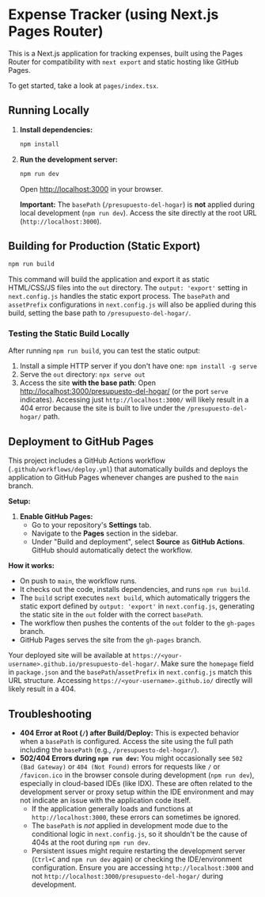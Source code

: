 
# Expense Tracker (using Next.js Pages Router)

This is a Next.js application for tracking expenses, built using the Pages Router for compatibility with `next export` and static hosting like GitHub Pages.

To get started, take a look at `pages/index.tsx`.

## Running Locally

1.  **Install dependencies:**
    ```bash
    npm install
    ```
2.  **Run the development server:**
    ```bash
    npm run dev
    ```
    Open [http://localhost:3000](http://localhost:3000) in your browser.

    **Important:** The `basePath` (`/presupuesto-del-hogar`) is **not** applied during local development (`npm run dev`). Access the site directly at the root URL (`http://localhost:3000`).

## Building for Production (Static Export)

```bash
npm run build
```

This command will build the application and export it as static HTML/CSS/JS files into the `out` directory. The `output: 'export'` setting in `next.config.js` handles the static export process. The `basePath` and `assetPrefix` configurations in `next.config.js` will also be applied during this build, setting the base path to `/presupuesto-del-hogar/`.

### Testing the Static Build Locally

After running `npm run build`, you can test the static output:

1.  Install a simple HTTP server if you don't have one: `npm install -g serve`
2.  Serve the `out` directory: `npx serve out`
3.  Access the site **with the base path**: Open [http://localhost:3000/presupuesto-del-hogar/](http://localhost:3000/presupuesto-del-hogar/) (or the port `serve` indicates). Accessing just `http://localhost:3000/` will likely result in a 404 error because the site is built to live under the `/presupuesto-del-hogar/` path.

## Deployment to GitHub Pages

This project includes a GitHub Actions workflow (`.github/workflows/deploy.yml`) that automatically builds and deploys the application to GitHub Pages whenever changes are pushed to the `main` branch.

**Setup:**

1.  **Enable GitHub Pages:**
    *   Go to your repository's **Settings** tab.
    *   Navigate to the **Pages** section in the sidebar.
    *   Under "Build and deployment", select **Source** as **GitHub Actions**. GitHub should automatically detect the workflow.

**How it works:**

*   On push to `main`, the workflow runs.
*   It checks out the code, installs dependencies, and runs `npm run build`.
*   The `build` script executes `next build`, which automatically triggers the static export defined by `output: 'export'` in `next.config.js`, generating the static site in the `out` folder with the correct `basePath`.
*   The workflow then pushes the contents of the `out` folder to the `gh-pages` branch.
*   GitHub Pages serves the site from the `gh-pages` branch.

Your deployed site will be available at `https://<your-username>.github.io/presupuesto-del-hogar/`. Make sure the `homepage` field in `package.json` and the `basePath`/`assetPrefix` in `next.config.js` match this URL structure. Accessing `https://<your-username>.github.io/` directly will likely result in a 404.

## Troubleshooting

*   **404 Error at Root (`/`) after Build/Deploy:** This is expected behavior when a `basePath` is configured. Access the site using the full path including the `basePath` (e.g., `/presupuesto-del-hogar/`).
*   **502/404 Errors during `npm run dev`:** You might occasionally see `502 (Bad Gateway)` or `404 (Not Found)` errors for requests like `/` or `/favicon.ico` in the browser console during development (`npm run dev`), especially in cloud-based IDEs (like IDX). These are often related to the development server or proxy setup within the IDE environment and may not indicate an issue with the application code itself.
    *   If the application generally loads and functions at `http://localhost:3000`, these errors can sometimes be ignored.
    *   The `basePath` is *not* applied in development mode due to the conditional logic in `next.config.js`, so it shouldn't be the cause of 404s at the root during `npm run dev`.
    *   Persistent issues might require restarting the development server (`Ctrl+C` and `npm run dev` again) or checking the IDE/environment configuration. Ensure you are accessing `http://localhost:3000` and not `http://localhost:3000/presupuesto-del-hogar/` during development.
